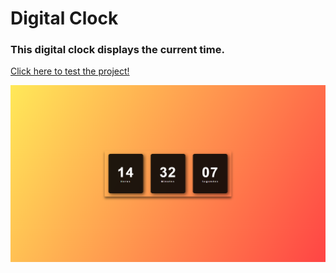 # Digital Clock 
### This digital clock displays the current time.
<a href="https://vinicius-rodriguess.github.io/Relogio-Digital/">Click here to test the project!</a>
<p></p>
<img src="./img/relogio.png"/>
